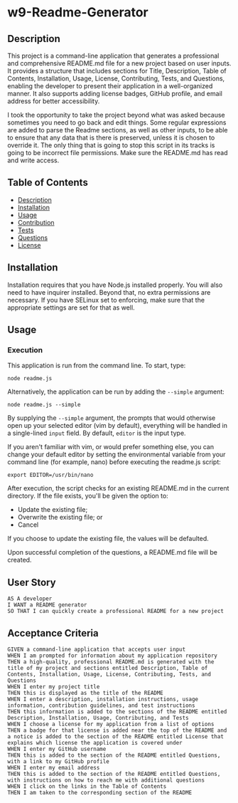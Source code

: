 # w9-Readme-Generator

## Description

This project is a command-line application that generates a professional and comprehensive README.md file for a new
project based on user inputs. It provides a structure that includes sections for Title, Description, Table of Contents,
Installation, Usage, License, Contributing, Tests, and Questions, enabling the developer to present their application in
a well-organized manner. It also supports adding license badges, GitHub profile, and email address for better
accessibility.

I took the opportunity to take the project beyond what was asked because sometimes you need to go back and edit 
things. Some regular expressions are added to parse the Readme sections, as well as other inputs, to be able to 
ensure that any data that is there is preserved, unless it is chosen to override it. The only thing that is going to 
stop this script in its tracks is going to be incorrect file permissions. Make sure the README.md has read and write 
access.

## Table of Contents

- [Description](#description)
- [Installation](#installation)
- [Usage](#usage)
- [Contribution](#contribution)
- [Tests](#tests)
- [Questions](#questions)
- [License](#license)

## Installation

Installation requires that you have Node.js installed properly. You will also need to have inquirer installed. 
Beyond that, no extra permissions are necessary. If you have SELinux set to enforcing, make sure that the 
appropriate settings are set for that as well.

## Usage

### Execution

This application is run from the command line. To start, type:

```shell
node readme.js
```

Alternatively, the application can be run by adding the `--simple` argument:

```shell
node readme.js --simple
```

By supplying the `--simple` argument, the prompts that would otherwise open up your selected editor (vim by default),
everything will be handled in a single-lined `input` field. By default, `editor` is the input type.

If you aren't familiar with vim, or would prefer something else, you can change your default editor by setting the 
environmental variable from your command line (for example, nano) before executing the readme.js script:

```shell
export EDITOR=/usr/bin/nano
```

After execution, the script checks for an existing README.md in the current directory. If the file exists, you'll be 
given the option to:

- Update the existing file;
- Overwrite the existing file; or
- Cancel

If you choose to update the existing file, the values will be defaulted.

Upon successful completion of the questions, a README.md file will be created.

## User Story

```
AS A developer
I WANT a README generator
SO THAT I can quickly create a professional README for a new project
```

## Acceptance Criteria

```
GIVEN a command-line application that accepts user input
WHEN I am prompted for information about my application repository
THEN a high-quality, professional README.md is generated with the title of my project and sections entitled Description, Table of Contents, Installation, Usage, License, Contributing, Tests, and Questions
WHEN I enter my project title
THEN this is displayed as the title of the README
WHEN I enter a description, installation instructions, usage information, contribution guidelines, and test instructions
THEN this information is added to the sections of the README entitled Description, Installation, Usage, Contributing, and Tests
WHEN I choose a license for my application from a list of options
THEN a badge for that license is added near the top of the README and a notice is added to the section of the README entitled License that explains which license the application is covered under
WHEN I enter my GitHub username
THEN this is added to the section of the README entitled Questions, with a link to my GitHub profile
WHEN I enter my email address
THEN this is added to the section of the README entitled Questions, with instructions on how to reach me with additional questions
WHEN I click on the links in the Table of Contents
THEN I am taken to the corresponding section of the README
```


